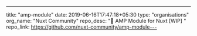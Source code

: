 ---
title: "amp-module"
date: 2019-06-16T17:47:18+05:30
type: "organisations"
org_name: "Nuxt Community"
repo_desc: "🚧 AMP Module for Nuxt [WIP] "
repo_link: https://github.com/nuxt-community/amp-module---